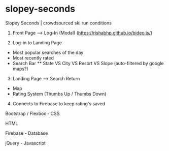 # slopey-seconds
Slopey Seconds | crowdsourced ski run conditions 


1. Front Page --> Log-In  (Modal) (https://rishabhp.github.io/bideo.js/)

2. Log-in to Landing Page
* Most popular searches of the day
* Most recently rated
* Search Bar 
** State VS City VS Resort VS Slope (auto-filtered by google maps?)

3. Landing Page --> Search Return
* Map
* Rating System (Thumbs Up / Thumbs Down)

4. Connects to Firebase to keep rating's saved

Bootstrap / Flexbox - CSS

HTML

Firebase - Database

jQuery - Javascript
